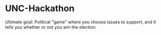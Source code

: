 # UNC-Hackathon

Ultimate goal:
Political "game" where you choose issues to support, and it tells you whether or not you win the election.
